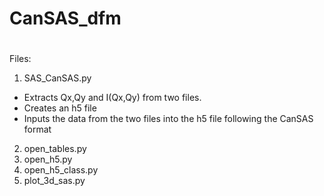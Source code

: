 # CanSAS_dfm
#

<p> Files: </p>

1. SAS_CanSAS.py

* Extracts Qx,Qy and I(Qx,Qy) from two files.  
* Creates an h5 file  
* Inputs the data from the two files into the h5 file following the CanSAS format





2. open_tables.py
3. open_h5.py
4. open_h5_class.py
5. plot_3d_sas.py

